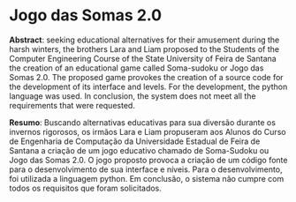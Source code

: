 # Jogo das Somas 2.0

**Abstract**: seeking educational alternatives for their amusement during the harsh winters, the brothers Lara and Liam proposed to the Students of the Computer Engineering Course of the State University of Feira de Santana the creation of an educational game called Soma-sudoku or Jogo das Somas 2.0. The proposed game provokes the creation of a source code for the development of its interface and levels. For the development, the python language was used. In conclusion, the system does not meet all the requirements that were requested.

**Resumo**: Buscando alternativas educativas para sua diversão durante os invernos rigorosos, os irmãos Lara e Liam propuseram aos Alunos do Curso de Engenharia de Computação da Universidade Estadual de Feira de Santana a criação de um jogo educativo chamado de Soma-Sudoku ou Jogo das Somas 2.0. O jogo proposto provoca a criação de um código fonte para o desenvolvimento de sua interface e níveis. Para o desenvolvimento, foi utilizada a linguagem python. Em conclusão, o sistema não cumpre com todos os requisitos que foram solicitados.
